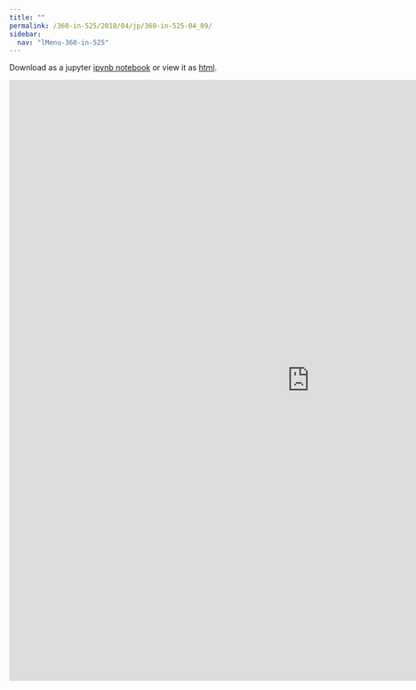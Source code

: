 ```yaml
---
title: ""
permalink: /360-in-525/2018/04/jp/360-in-525-04_09/
sidebar:
  nav: "lMenu-360-in-525"
---
```


Download as a jupyter [ipynb notebook](https://lamastex.github.io/scalable-data-science/360-in-525/2018/04/jp/360-in-525-04_09.ipynb) or view it as [html](https://lamastex.github.io/scalable-data-science/360-in-525/2018/04/jp/360-in-525-04_09.html).

<iframe src="https://lamastex.github.io/scalable-data-science/360-in-525/2018/04/jp/360-in-525-04_09.html" width="1080" height="1080" frameborder="0"></iframe>

